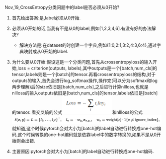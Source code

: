 Nov_19_CrossEntropy分类问题中的label是否必须从0开始?

1. 首先给出答案:是,label必须从0开始.

2. 必须从0开始的话,当我有不是从0的label,例如[1,2,3,4,6].有没有好的办法解决?
	- 解决方法是:在dataset的时创建一个字典,例如{1:0,2:1,3:2,4:3,6:4},通过字典映射成从0开始的label.

3. 为什么要从0开始:假设这是一个分类问题,首先从crossentropyloss的输入开始,loss = criterion(outputs, labels),其中outputs是一个[batch,num_cls]的tensor,labels则是一个[batch]的tensor.再看crossentropyloss的结构,对于outputs的输入,首先会进行log_softmax操作,操作完(可以分为softmax和log两步理解)后的size依旧是[batch,num_cls],之后进行计算nllloss,也就是nllloss的输入outputs依旧是[batch,num_cls]的tensor,labels依旧是[batch]的tensor.
看交叉熵的公式![](./images/fun1.png)和nllloss的公式![](./images/nllloss.png)就知道,这个时候pytorch会对大小为[batch]的label自动进行转换成one-hot编码,这个时候转换的one-hot编码就是依靠label中的数字转换的,如果不是从0开始则会出错.

4. 主要原因:pytorch会对大小为[batch]的label自动进行转换成one-hot编码.